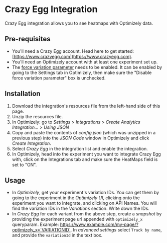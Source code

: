 # Crazy Egg Integration

Crazy Egg integration allows you to see heatmaps with Optimizely data. 

## Pre-requisites

* You'll need a Crazy Egg account. Head here to get started: [https://www.crazyegg.com](https://www.crazyegg.com).
* You'll need an Optimizely account with at least one experiment set up.
* The [force variation parameter](https://help.optimizely.com/QA_Campaigns_and_Experiments/Force_behaviors_in_Optimizely_X_using_query_parameters) needs to be enabled. It can be enabled by going to the Settings tab in Optimizely, then make sure the "Disable force variation parameter" box is unchecked.

## Installation

1. Download the integration's resources file from the left-hand side of this page.
1. Unzip the resources file.
1. In Optimizely: go to _Settings_ > _Integrations_ > _Create Analytics Integration…_ > _Using JSON_
1. Copy and paste the contents of _config.json_ (which was unzipped in a previous step) into the _JSON Code_ window in Optimizely and click _Create Integration_.
1. Select _Crazy Egg_ in the integration list and enable the integration.
1. In Optimizely, head into the experiment you want to integrate Crazy Egg with, click on the Integrations tab and make sure the HeatMaps field is set to "ON".

## Usage

* In _Optimizely_, get your experiment's variation IDs. You can get them by going to the experiment in the _Optimizely UI_, clicking onto the experiment you want to integrate, and clicking on API Names. You will find the variation IDs in the _Variations_ section. Write down the IDs.
* In _Crazy Egg_ for each variant from the above step, create a _snapshot_ by providing the experiment page url appended with `optimizely_x` queryparam. Example: https://www.example.com/my-page/?optimizely_x=`VARIATIONID`. 
In _advanced settings_ select `Track by name`, and provide the `variationId` in the text box.


